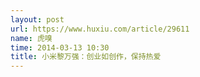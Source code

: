 ```yaml
---
layout: post
url: https://www.huxiu.com/article/29611
name: 虎嗅
time: 2014-03-13 10:30
title: 小米黎万强：创业如创作，保持热爱
---
```


